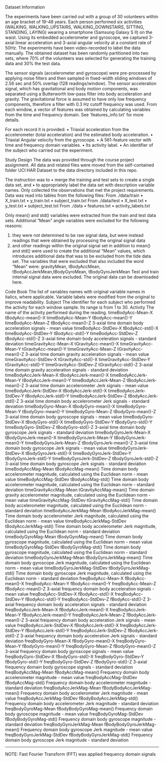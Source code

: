 
Dataset Information

The experiments have been carried out with a group of 30 volunteers within an age bracket of 19-48 years. Each person performed six activities (WALKING, WALKING_UPSTAIRS, WALKING_DOWNSTAIRS, SITTING, STANDING, LAYING) wearing a smartphone (Samsung Galaxy S II) on the waist. Using its embedded accelerometer and gyroscope, we captured 3-axial linear acceleration and 3-axial angular velocity at a constant rate of 50Hz. The experiments have been video-recorded to label the data manually. The obtained dataset has been randomly partitioned into two sets, where 70% of the volunteers was selected for generating the training data and 30% the test data.

The sensor signals (accelerometer and gyroscope) were pre-processed by applying noise filters and then sampled in fixed-width sliding windows of 2.56 sec and 50% overlap (128 readings/window). The sensor acceleration signal, which has gravitational and body motion components, was separated using a Butterworth low-pass filter into body acceleration and gravity. The gravitational force is assumed to have only low frequency components, therefore a filter with 0.3 Hz cutoff frequency was used. From each window, a vector of features was obtained by calculating variables from the time and frequency domain. See 'features_info.txt' for more details.

For each record it is provided:
•	Triaxial acceleration from the accelerometer (total acceleration) and the estimated body acceleration.
•	Triaxial Angular velocity from the gyroscope.
•	A 561-feature vector with time and frequency domain variables.
•	Its activity label.
•	An identifier of the subject who carried out the experiment.

Study Design
The data was provided through the course project assignment.
All data and related files were moved from the self-contained folder UCI HAR Dataset to the data directory included in this repo.

The instruction was to
•	merge the training and test sets to create a single data set, and
•	to appropriately label the data set with description variable names.
Only collected the observations that met the project requirements.
Data was read into tables from the following files:
From ./data/train
•	X_train.txt
•	y_train.txt
•	subject_train.txt
From ./data/test
•	X_test.txt
•	y_test.txt
•	subject_test.txt
From ./data
•	features.txt
•	activity_labels.txt

Only mean() and std() variables were extracted from the train and test data sets. Additional “Mean” angle variables were excluded for the following reasons:
1.	they were not determined to be raw signal data, but were instead readings that were obtained by processing the original signal data
2.	and other readings within the original signal set in addition to mean() and std() were used to create the additional “Mean” values, which introduces additional data that was to be excluded from the tide data set.
The variables that were excluded that also included the word “Mean” were: gravityMean, tBodyAccMean, tBodyAccJerkMean,tBodyGyroMean, tBodyGyroJerkMean
Test and train internal signal data were excluded.
The original data can be downloaded here.

Code Book
The list of variables names with original variable names in italics, where applicable. Variable labels were modified from the original to improve readability.
Subject
The identifier for each subject who performed the activity for each window sample. Its range is from 1 to 30.
Activity
The name of the activity performed during the reading.
timeBodyAcc-Mean-X tBodyAcc-mean()-X
timeBodyAcc-Mean-Y tBodyAcc-mean()-Y
timeBodyAcc-Mean-Z tBodyAcc-mean()-Z
3-axial time domain body acceleration signals - mean value
timeBodyAcc-StdDev-X tBodyAcc-std()-X
timeBodyAcc-StdDev-Y tBodyAcc-std()-Y
timeBodyAcc-StdDev-Z tBodyAcc-std()-Z
3-axial time domain body acceleration signals - standard deviation
timeGravityAcc-Mean-X tGravityAcc-mean()-X
timeGravityAcc-Mean-Y tGravityAcc-mean()-Y
timeGravityAcc-Mean-Z tGravityAcc-mean()-Z
3-axial time domain gravity acceleration signals - mean value
timeGravityAcc-StdDev-X tGravityAcc-std()-X
timeGravityAcc-StdDev-Y tGravityAcc-std()-Y
timeGravityAcc-StdDev-Z tGravityAcc-std()-Z
3-axial time domain gravity acceleration signals - standard deviation
timeBodyAccJerk-Mean-X tBodyAccJerk-mean()-X
timeBodyAccJerk-Mean-Y tBodyAccJerk-mean()-Y
timeBodyAccJerk-Mean-Z tBodyAccJerk-mean()-Z
3-axial time domain accelerometer Jerk signals - mean value
timeBodyAccJerk-StdDev-X tBodyAccJerk-std()-X
timeBodyAccJerk-StdDev-Y tBodyAccJerk-std()-Y
timeBodyAccJerk-StdDev-Z tBodyAccJerk-std()-Z
3-axial time domain body accelerometer Jerk signals - standard deviation
timeBodyGyro-Mean-X tBodyGyro-mean()-X
timeBodyGyro-Mean-Y tBodyGyro-mean()-Y
timeBodyGyro-Mean-Z tBodyGyro-mean()-Z
3-axial time domain body gyroscope signals - mean value
timeBodyGyro-StdDev-X tBodyGyro-std()-X
timeBodyGyro-StdDev-Y tBodyGyro-std()-Y
timeBodyGyro-StdDev-Z tBodyGyro-std()-Z
3-axial time domain body gyroscope Jerk signals - standard deviation
timeBodyGyroJerk-Mean-X tBodyGyroJerk-mean()-X
timeBodyGyroJerk-Mean-Y tBodyGyroJerk-mean()-Y
timeBodyGyroJerk-Mean-Z tBodyGyroJerk-mean()-Z
3-axial time domain body gyroscope Jerk signals - mean value
timeBodyGyroJerk-StdDev-X tBodyGyroJerk-std()-X
timeBodyGyroJerk-StdDev-Y tBodyGyroJerk-std()-Y
timeBodyGyroJerk-StdDev-Z tBodyGyroJerk-std()-Z
3-axial time domain body gyroscope Jerk signals - standard deviation
timeBodyAccMag-Mean tBodyAccMag-mean()
Time domain body accelerometer magnitude, calculated using the Euclidean norm - mean value
timeBodyAccMag-StdDev tBodyAccMag-std()
Time domain body accelerometer magnitude, calculated using the Euclidean norm - standard deviation
timeGravityAccMag-Mean tGravityAccMag-mean()
Time domain gravity accelerometer magnitude, calculated using the Euclidean norm - mean value
timeGravityAccMag-StdDev tGravityAccMag-std()
Time domain body accelerometer magnitude, calculated using the Euclidean norm - standard deviation
timeBodyAccJerkMag-Mean tBodyAccJerkMag-mean()
Time domain body accelerometer Jerk magnitude, calculated using the Euclidean norm - mean value
timeBodyAccJerkMag-StdDev tBodyAccJerkMag-std()
Time domain body accelerometer Jerk magnitude, calculated using the Euclidean norm - standard deviation
timeBodyGyroMag-Mean tBodyGyroMag-mean()
Time domain body gyroscope magnitude, calculated using the Euclidean norm - mean value
timeBodyGyroMag-StdDev tBodyGyroMag-std()
Time domain body gyroscope magnitude, calculated using the Euclidean norm - standard deviation
timeBodyGyroJerkMag-Mean tBodyGyroJerkMag-mean()
Time domain body gyroscope Jerk magnitude, calculated using the Euclidean norm - mean value
timeBodyGyroJerkMag-StdDev tBodyGyroJerkMag-std()
Time domain body gyroscope Jerk magnitude, calculated using the Euclidean norm - standard deviation
freqBodyAcc-Mean-X fBodyAcc-mean()-X
freqBodyAcc-Mean-Y fBodyAcc-mean()-Y
freqBodyAcc-Mean-Z fBodyAcc-mean()-Z
3-axial frequency domain body acceleration signals - mean value
freqBodyAcc-StdDev-X fBodyAcc-std()-X
freqBodyAcc-StdDev-Y fBodyAcc-std()-Y
freqBodyAcc-StdDev-Z fBodyAcc-std()-Z
3-axial frequency domain body acceleration signals - standard deviation
freqBodyAccJerk-Mean-X fBodyAccJerk-mean()-X
freqBodyAccJerk-Mean-Y fBodyAccJerk-mean()-Y
freqBodyAccJerk-Mean-Z fBodyAccJerk-mean()-Z
3-axial frequency domain body acceleration Jerk signals - mean value
freqBodyAccJerk-StdDev-X fBodyAccJerk-std()-X
freqBodyAccJerk-StdDev-Y fBodyAccJerk-std()-Y
freqBodyAccJerk-StdDev-Z fBodyAccJerk-std()-Z
3-axial frequency domain body acceleration Jerk signals - standard deviation
freqBodyGyro-Mean-X fBodyGyro-mean()-X
freqBodyGyro-Mean-Y fBodyGyro-mean()-Y
freqBodyGyro-Mean-Z fBodyGyro-mean()-Z
3-axial frequency domain body gyroscope signals - mean value
freqBodyGyro-StdDev-X fBodyGyro-std()-X
freqBodyGyro-StdDev-Y fBodyGyro-std()-Y
freqBodyGyro-StdDev-Z fBodyGyro-std()-Z
3-axial frequency domain body gyroscope signals - standard deviation
freqBodyAccMag-Mean fBodyAccMag-mean()
Frequency domain body accelerometer magnitude - mean value
freqBodyAccMag-StdDev fBodyAccMag-std()
Frequency domain body accelerometer magnitude - standard deviation
freqBodyAccJerkMag-Mean fBodyBodyAccJerkMag-mean()
Frequency domain body accelerometer Jerk magnitude - mean value
freqBodyAccJerkMag-StdDev fBodyBodyAccJerkMag-std()
Frequency domain body accelerometer Jerk magnitude - standard deviation
freqBodyGyroMag-Mean fBodyBodyGyroMag-mean()
Frequency domain body gyroscope magnitude - mean value
freqBodyGyroMag-StdDev fBodyBodyGyroMag-std()
Frequency domain body gyroscope magnitude - standard deviation
freqBodyGyroJerkMag-Mean fBodyBodyGyroJerkMag-mean()
Frequency domain body gyroscope Jerk magnitude - mean value
freqBodyGyroJerkMag-StdDev fBodyBodyGyroJerkMag-std()
Frequency domain body gyroscope Jerk magnitude - standard deviation
________________________________________
NOTE: Fast Fourier Transform (FFT) was applied frequency domain signals

